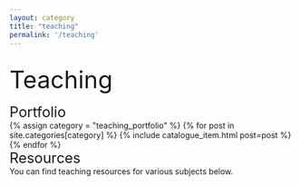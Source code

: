 ```yaml
---
layout: category
title: "teaching"
permalink: '/teaching'
---
```


<br>
<div style="font-size:3em;">Teaching</div>
<br>
<div style="font-size:1.8em;">Portfolio</div>
<div class="catalogue">
  {% assign category = "teaching_portfolio" %}
  {% for post in site.categories[category] %}
    {% include catalogue_item.html post=post %}
  {% endfor %}
</div>
<div style="font-size:1.8em;">Resources</div>
You can find teaching resources for various subjects below.
